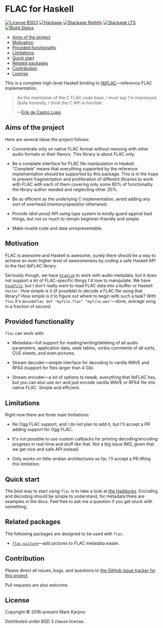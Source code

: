 # FLAC for Haskell

[![License BSD3](https://img.shields.io/badge/license-BSD3-brightgreen.svg)](http://opensource.org/licenses/BSD-3-Clause)
[![Hackage](https://img.shields.io/hackage/v/flac.svg?style=flat)](https://hackage.haskell.org/package/flac)
[![Stackage Nightly](http://stackage.org/package/flac/badge/nightly)](http://stackage.org/nightly/package/flac)
[![Stackage LTS](http://stackage.org/package/flac/badge/lts)](http://stackage.org/lts/package/flac)
[![Build Status](https://travis-ci.org/mrkkrp/flac.svg?branch=master)](https://travis-ci.org/mrkkrp/flac)

* [Aims of the project](#aims-of-the-project)
* [Motivation](#motivation)
* [Provided functionality](#provided-functionality)
* [Limitations](#limitations)
* [Quick start](#quick-start)
* [Related packages](#related-packages)
* [Contribution](#contribution)
* [License](#license)

This is a complete high-level Haskell binding to
[libFLAC](https://xiph.org/flac/)—reference FLAC implementation.

> As the maintainer of the C FLAC code base, I must say I'm impressed. Quite
> honestly, I think the C API is horrible.
>
> —[Erik de Castro Lopo](https://www.reddit.com/r/haskell/comments/5lyk70/announcing_flac_a_complete_highlevel_binding_to/dc00yb7/)

## Aims of the project

Here are several ideas the project follows:

* Concentrate only on native FLAC format without messing with other audio
  formats or their flavors. This library is about FLAC only.

* Be a complete interface for FLAC file manipulation in Haskell. “Complete”
  means that everything supported by the reference implementation should be
  supported by this package. This is in the hope to prevent fragmentation
  and proliferation of different libraries to work with FLAC with each of
  them covering only some 80% of functionality the library author needed and
  neglecting other 20%.

* Be as efficient as the underlying C implementation, avoid adding any sort
  of overhead (memory/speed/or otherwise).

* Provide *idiot-proof* API using type system to kindly guard against bad
  things, but not so much to remain beginner-friendly and simple.

* Make invalid code and data unrepresentable.

## Motivation

FLAC is awesome and Haskell is awesome, surely there should be a way to
achieve an even higher level of awesomeness by coding a safe Haskell API to
the fast libFLAC library.

Seriously though, we
have [`htaglib`](https://hackage.haskell.org/package/htaglib) to work with
audio metadata, but it does not support a lot of FLAC-specific things I'd
love to manipulate. We
have [`hsndfile`](https://hackage.haskell.org/package/hsndfile), but I don't
really want to read FLAC data into a buffer or Haskell `Vector`. How simple
is it (if possible) to decode a FLAC file using that library? How simple is
it to figure out where to begin with such a task? With `flac` it's
`decodeFlac def "myfile.flac" "myfile.wav"`—done, average song in a fraction
of second.

## Provided functionality

`flac` can work with:

* Metadata—full support for reading/writing/deleting of all audio
  parameters, application data, seek tables, vorbis comments of all sorts,
  CUE sheets, and even pictures.

* Stream decoder—simple interface for decoding to vanilla WAVE and RF64
  (support for files larger than 4 Gb).

* Stream encoder—a lot of options to tweak, everything that libFLAC has, but
  you can also use `def` and just encode vanilla WAVE or RF64 file into
  native FLAC. Simple and efficient.

## Limitations

Right now there are three main limitations:

* No Ogg FLAC support, and I do not plan to add it, but I'll accept a PR
  adding support for Ogg FLAC.

* It's not possible to use custom callbacks for printing decoding/encoding
  progress in real-time and stuff like that. Not a big issue IMO, given that
  we get nice and safe API instead.

* Only works on little-endian architectures so far, I'll accept a PR lifting
  this limitation.

## Quick start

The best way to start using `flac` is to take a look at [the
Haddocks](https://hackage.haskell.org/package/flac). Encoding and decoding
should be simple to understand, for metadata there are examples in the docs.
Feel free to ask me a question if you get stuck with something.

## Related packages

The following packages are designed to be used with `flac`:

* [`flac-picture`](https://hackage.haskell.org/package/flac-picture)—add
  pictures to FLAC metadata easier.

## Contribution

Please direct all issues, bugs, and questions to [the GitHub issue tracker
for this project](https://github.com/mrkkrp/flac/issues).

Pull requests are also welcome.

## License

Copyright © 2016–present Mark Karpov

Distributed under BSD 3 clause license.
